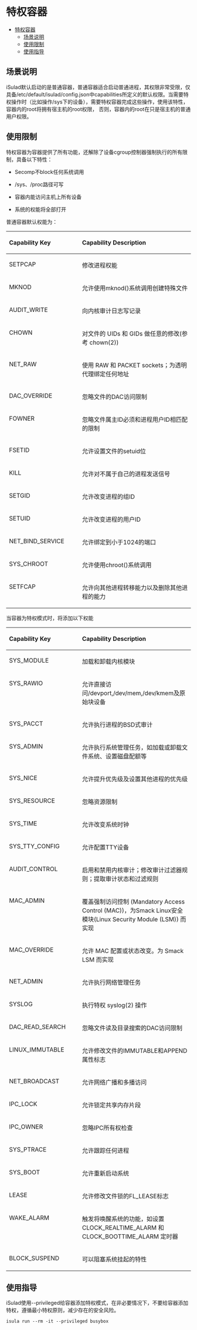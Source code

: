 # 特权容器
<!-- TOC -->

- [特权容器](#特权容器)
    - [场景说明](#场景说明)
    - [使用限制](#使用限制)
    - [使用指导](#使用指导)

<!-- /TOC -->

## 场景说明

iSulad默认启动的是普通容器，普通容器适合启动普通进程，其权限非常受限，仅具备/etc/default/isulad/config.json中capabilities所定义的默认权限。当需要特权操作时（比如操作/sys下的设备），需要特权容器完成这些操作，使用该特性，容器内的root将拥有宿主机的root权限， 否则，容器内的root在只是宿主机的普通用户权限。

## 使用限制

特权容器为容器提供了所有功能，还解除了设备cgroup控制器强制执行的所有限制，具备以下特性：

-   Secomp不block任何系统调用
-   /sys、/proc路径可写
-   容器内能访问主机上所有设备

-   系统的权能将全部打开

普通容器默认权能为：

<a name="zh-cn_topic_0183303459_table227603213110"></a>
<table><thead align="left"><tr id="zh-cn_topic_0183303459_row19276183217111"><th class="cellrowborder" valign="top" width="39.53%" id="mcps1.1.3.1.1"><p id="zh-cn_topic_0183303459_p1438363819110"><a name="zh-cn_topic_0183303459_p1438363819110"></a><a name="zh-cn_topic_0183303459_p1438363819110"></a><strong id="zh-cn_topic_0183303459_b474911342710"><a name="zh-cn_topic_0183303459_b474911342710"></a><a name="zh-cn_topic_0183303459_b474911342710"></a>Capability Key</strong></p>
</th>
<th class="cellrowborder" valign="top" width="60.47%" id="mcps1.1.3.1.2"><p id="zh-cn_topic_0183303459_p538314381119"><a name="zh-cn_topic_0183303459_p538314381119"></a><a name="zh-cn_topic_0183303459_p538314381119"></a><strong id="zh-cn_topic_0183303459_b12829161617274"><a name="zh-cn_topic_0183303459_b12829161617274"></a><a name="zh-cn_topic_0183303459_b12829161617274"></a>Capability Description</strong></p>
</th>
</tr>
</thead>
<tbody><tr id="zh-cn_topic_0183303459_row92761932719"><td class="cellrowborder" valign="top" width="39.53%" headers="mcps1.1.3.1.1 "><p id="zh-cn_topic_0183303459_p13678623182711"><a name="zh-cn_topic_0183303459_p13678623182711"></a><a name="zh-cn_topic_0183303459_p13678623182711"></a>SETPCAP</p>
</td>
<td class="cellrowborder" valign="top" width="60.47%" headers="mcps1.1.3.1.2 "><p id="zh-cn_topic_0183303459_p18678132315273"><a name="zh-cn_topic_0183303459_p18678132315273"></a><a name="zh-cn_topic_0183303459_p18678132315273"></a>修改进程权能</p>
</td>
</tr>
<tr id="zh-cn_topic_0183303459_row827615321111"><td class="cellrowborder" valign="top" width="39.53%" headers="mcps1.1.3.1.1 "><p id="zh-cn_topic_0183303459_p1167817232278"><a name="zh-cn_topic_0183303459_p1167817232278"></a><a name="zh-cn_topic_0183303459_p1167817232278"></a>MKNOD</p>
</td>
<td class="cellrowborder" valign="top" width="60.47%" headers="mcps1.1.3.1.2 "><p id="zh-cn_topic_0183303459_p184961533175215"><a name="zh-cn_topic_0183303459_p184961533175215"></a><a name="zh-cn_topic_0183303459_p184961533175215"></a>允许使用mknod()系统调用创建特殊文件</p>
</td>
</tr>
<tr id="zh-cn_topic_0183303459_row52761232617"><td class="cellrowborder" valign="top" width="39.53%" headers="mcps1.1.3.1.1 "><p id="zh-cn_topic_0183303459_p967852311271"><a name="zh-cn_topic_0183303459_p967852311271"></a><a name="zh-cn_topic_0183303459_p967852311271"></a>AUDIT_WRITE</p>
</td>
<td class="cellrowborder" valign="top" width="60.47%" headers="mcps1.1.3.1.2 "><p id="zh-cn_topic_0183303459_p1158419132533"><a name="zh-cn_topic_0183303459_p1158419132533"></a><a name="zh-cn_topic_0183303459_p1158419132533"></a>向内核审计日志写记录</p>
</td>
</tr>
<tr id="zh-cn_topic_0183303459_row5513113422710"><td class="cellrowborder" valign="top" width="39.53%" headers="mcps1.1.3.1.1 "><p id="zh-cn_topic_0183303459_p144621810132813"><a name="zh-cn_topic_0183303459_p144621810132813"></a><a name="zh-cn_topic_0183303459_p144621810132813"></a>CHOWN</p>
</td>
<td class="cellrowborder" valign="top" width="60.47%" headers="mcps1.1.3.1.2 "><p id="zh-cn_topic_0183303459_p116801832115317"><a name="zh-cn_topic_0183303459_p116801832115317"></a><a name="zh-cn_topic_0183303459_p116801832115317"></a>对文件的 UIDs 和 GIDs 做任意的修改(参考 chown(2))</p>
</td>
</tr>
<tr id="zh-cn_topic_0183303459_row11653848132712"><td class="cellrowborder" valign="top" width="39.53%" headers="mcps1.1.3.1.1 "><p id="zh-cn_topic_0183303459_p84621410192817"><a name="zh-cn_topic_0183303459_p84621410192817"></a><a name="zh-cn_topic_0183303459_p84621410192817"></a>NET_RAW</p>
</td>
<td class="cellrowborder" valign="top" width="60.47%" headers="mcps1.1.3.1.2 "><p id="zh-cn_topic_0183303459_p20739125595315"><a name="zh-cn_topic_0183303459_p20739125595315"></a><a name="zh-cn_topic_0183303459_p20739125595315"></a>使用 RAW 和 PACKET sockets；为透明代理绑定任何地址</p>
</td>
</tr>
<tr id="zh-cn_topic_0183303459_row11125125382710"><td class="cellrowborder" valign="top" width="39.53%" headers="mcps1.1.3.1.1 "><p id="zh-cn_topic_0183303459_p746261018283"><a name="zh-cn_topic_0183303459_p746261018283"></a><a name="zh-cn_topic_0183303459_p746261018283"></a>DAC_OVERRIDE</p>
</td>
<td class="cellrowborder" valign="top" width="60.47%" headers="mcps1.1.3.1.2 "><p id="zh-cn_topic_0183303459_p81510212545"><a name="zh-cn_topic_0183303459_p81510212545"></a><a name="zh-cn_topic_0183303459_p81510212545"></a>忽略文件的DAC访问限制</p>
</td>
</tr>
<tr id="zh-cn_topic_0183303459_row06927150286"><td class="cellrowborder" valign="top" width="39.53%" headers="mcps1.1.3.1.1 "><p id="zh-cn_topic_0183303459_p79423712812"><a name="zh-cn_topic_0183303459_p79423712812"></a><a name="zh-cn_topic_0183303459_p79423712812"></a>FOWNER</p>
</td>
<td class="cellrowborder" valign="top" width="60.47%" headers="mcps1.1.3.1.2 "><p id="zh-cn_topic_0183303459_p5869331548"><a name="zh-cn_topic_0183303459_p5869331548"></a><a name="zh-cn_topic_0183303459_p5869331548"></a>忽略文件属主ID必须和进程用户ID相匹配的限制</p>
</td>
</tr>
<tr id="zh-cn_topic_0183303459_row136814192287"><td class="cellrowborder" valign="top" width="39.53%" headers="mcps1.1.3.1.1 "><p id="zh-cn_topic_0183303459_p69411373282"><a name="zh-cn_topic_0183303459_p69411373282"></a><a name="zh-cn_topic_0183303459_p69411373282"></a>FSETID</p>
</td>
<td class="cellrowborder" valign="top" width="60.47%" headers="mcps1.1.3.1.2 "><p id="zh-cn_topic_0183303459_p1087913531547"><a name="zh-cn_topic_0183303459_p1087913531547"></a><a name="zh-cn_topic_0183303459_p1087913531547"></a>允许设置文件的setuid位</p>
</td>
</tr>
<tr id="zh-cn_topic_0183303459_row133892282819"><td class="cellrowborder" valign="top" width="39.53%" headers="mcps1.1.3.1.1 "><p id="zh-cn_topic_0183303459_p394163762817"><a name="zh-cn_topic_0183303459_p394163762817"></a><a name="zh-cn_topic_0183303459_p394163762817"></a>KILL</p>
</td>
<td class="cellrowborder" valign="top" width="60.47%" headers="mcps1.1.3.1.2 "><p id="zh-cn_topic_0183303459_p1862718265517"><a name="zh-cn_topic_0183303459_p1862718265517"></a><a name="zh-cn_topic_0183303459_p1862718265517"></a>允许对不属于自己的进程发送信号</p>
</td>
</tr>
<tr id="zh-cn_topic_0183303459_row1188232552818"><td class="cellrowborder" valign="top" width="39.53%" headers="mcps1.1.3.1.1 "><p id="zh-cn_topic_0183303459_p1941037122812"><a name="zh-cn_topic_0183303459_p1941037122812"></a><a name="zh-cn_topic_0183303459_p1941037122812"></a>SETGID</p>
</td>
<td class="cellrowborder" valign="top" width="60.47%" headers="mcps1.1.3.1.2 "><p id="zh-cn_topic_0183303459_p1944411105512"><a name="zh-cn_topic_0183303459_p1944411105512"></a><a name="zh-cn_topic_0183303459_p1944411105512"></a>允许改变进程的组ID</p>
</td>
</tr>
<tr id="zh-cn_topic_0183303459_row8890154052814"><td class="cellrowborder" valign="top" width="39.53%" headers="mcps1.1.3.1.1 "><p id="zh-cn_topic_0183303459_p1555455762815"><a name="zh-cn_topic_0183303459_p1555455762815"></a><a name="zh-cn_topic_0183303459_p1555455762815"></a>SETUID</p>
</td>
<td class="cellrowborder" valign="top" width="60.47%" headers="mcps1.1.3.1.2 "><p id="zh-cn_topic_0183303459_p65715191553"><a name="zh-cn_topic_0183303459_p65715191553"></a><a name="zh-cn_topic_0183303459_p65715191553"></a>允许改变进程的用户ID</p>
</td>
</tr>
<tr id="zh-cn_topic_0183303459_row4208544172819"><td class="cellrowborder" valign="top" width="39.53%" headers="mcps1.1.3.1.1 "><p id="zh-cn_topic_0183303459_p955415762814"><a name="zh-cn_topic_0183303459_p955415762814"></a><a name="zh-cn_topic_0183303459_p955415762814"></a>NET_BIND_SERVICE</p>
</td>
<td class="cellrowborder" valign="top" width="60.47%" headers="mcps1.1.3.1.2 "><p id="zh-cn_topic_0183303459_p870833305518"><a name="zh-cn_topic_0183303459_p870833305518"></a><a name="zh-cn_topic_0183303459_p870833305518"></a>允许绑定到小于1024的端口</p>
</td>
</tr>
<tr id="zh-cn_topic_0183303459_row14934146182817"><td class="cellrowborder" valign="top" width="39.53%" headers="mcps1.1.3.1.1 "><p id="zh-cn_topic_0183303459_p1655415710284"><a name="zh-cn_topic_0183303459_p1655415710284"></a><a name="zh-cn_topic_0183303459_p1655415710284"></a>SYS_CHROOT</p>
</td>
<td class="cellrowborder" valign="top" width="60.47%" headers="mcps1.1.3.1.2 "><p id="zh-cn_topic_0183303459_p1119118528556"><a name="zh-cn_topic_0183303459_p1119118528556"></a><a name="zh-cn_topic_0183303459_p1119118528556"></a>允许使用chroot()系统调用</p>
</td>
</tr>
<tr id="zh-cn_topic_0183303459_row5352155019284"><td class="cellrowborder" valign="top" width="39.53%" headers="mcps1.1.3.1.1 "><p id="zh-cn_topic_0183303459_p14554105782814"><a name="zh-cn_topic_0183303459_p14554105782814"></a><a name="zh-cn_topic_0183303459_p14554105782814"></a>SETFCAP</p>
</td>
<td class="cellrowborder" valign="top" width="60.47%" headers="mcps1.1.3.1.2 "><p id="zh-cn_topic_0183303459_p686316153564"><a name="zh-cn_topic_0183303459_p686316153564"></a><a name="zh-cn_topic_0183303459_p686316153564"></a>允许向其他进程转移能力以及删除其他进程的能力</p>
</td>
</tr>
</tbody>
</table>

当容器为特权模式时，将添加以下权能

<a name="zh-cn_topic_0183303459_table23251034182911"></a>
<table><thead align="left"><tr id="zh-cn_topic_0183303459_row153251934172911"><th class="cellrowborder" valign="top" width="39.53%" id="mcps1.1.3.1.1"><p id="zh-cn_topic_0183303459_p1832518344292"><a name="zh-cn_topic_0183303459_p1832518344292"></a><a name="zh-cn_topic_0183303459_p1832518344292"></a><strong id="zh-cn_topic_0183303459_b432563462914"><a name="zh-cn_topic_0183303459_b432563462914"></a><a name="zh-cn_topic_0183303459_b432563462914"></a>Capability Key</strong></p>
</th>
<th class="cellrowborder" valign="top" width="60.47%" id="mcps1.1.3.1.2"><p id="zh-cn_topic_0183303459_p332511340298"><a name="zh-cn_topic_0183303459_p332511340298"></a><a name="zh-cn_topic_0183303459_p332511340298"></a><strong id="zh-cn_topic_0183303459_b18325934102915"><a name="zh-cn_topic_0183303459_b18325934102915"></a><a name="zh-cn_topic_0183303459_b18325934102915"></a>Capability Description</strong></p>
</th>
</tr>
</thead>
<tbody><tr id="zh-cn_topic_0183303459_row33258341291"><td class="cellrowborder" valign="top" width="39.53%" headers="mcps1.1.3.1.1 "><p id="zh-cn_topic_0183303459_p1134105172911"><a name="zh-cn_topic_0183303459_p1134105172911"></a><a name="zh-cn_topic_0183303459_p1134105172911"></a>SYS_MODULE</p>
</td>
<td class="cellrowborder" valign="top" width="60.47%" headers="mcps1.1.3.1.2 "><p id="zh-cn_topic_0183303459_p116381837155618"><a name="zh-cn_topic_0183303459_p116381837155618"></a><a name="zh-cn_topic_0183303459_p116381837155618"></a>加载和卸载内核模块</p>
</td>
</tr>
<tr id="zh-cn_topic_0183303459_row83251334132911"><td class="cellrowborder" valign="top" width="39.53%" headers="mcps1.1.3.1.1 "><p id="zh-cn_topic_0183303459_p21341651162916"><a name="zh-cn_topic_0183303459_p21341651162916"></a><a name="zh-cn_topic_0183303459_p21341651162916"></a>SYS_RAWIO</p>
</td>
<td class="cellrowborder" valign="top" width="60.47%" headers="mcps1.1.3.1.2 "><p id="zh-cn_topic_0183303459_p169275195714"><a name="zh-cn_topic_0183303459_p169275195714"></a><a name="zh-cn_topic_0183303459_p169275195714"></a>允许直接访问/devport,/dev/mem,/dev/kmem及原始块设备</p>
</td>
</tr>
<tr id="zh-cn_topic_0183303459_row8326113492919"><td class="cellrowborder" valign="top" width="39.53%" headers="mcps1.1.3.1.1 "><p id="zh-cn_topic_0183303459_p11134205142918"><a name="zh-cn_topic_0183303459_p11134205142918"></a><a name="zh-cn_topic_0183303459_p11134205142918"></a>SYS_PACCT</p>
</td>
<td class="cellrowborder" valign="top" width="60.47%" headers="mcps1.1.3.1.2 "><p id="zh-cn_topic_0183303459_p171341351132915"><a name="zh-cn_topic_0183303459_p171341351132915"></a><a name="zh-cn_topic_0183303459_p171341351132915"></a>允许执行进程的BSD式审计</p>
</td>
</tr>
<tr id="zh-cn_topic_0183303459_row8326834172918"><td class="cellrowborder" valign="top" width="39.53%" headers="mcps1.1.3.1.1 "><p id="zh-cn_topic_0183303459_p9134651202918"><a name="zh-cn_topic_0183303459_p9134651202918"></a><a name="zh-cn_topic_0183303459_p9134651202918"></a>SYS_ADMIN</p>
</td>
<td class="cellrowborder" valign="top" width="60.47%" headers="mcps1.1.3.1.2 "><p id="zh-cn_topic_0183303459_p3716829135718"><a name="zh-cn_topic_0183303459_p3716829135718"></a><a name="zh-cn_topic_0183303459_p3716829135718"></a>允许执行系统管理任务，如加载或卸载文件系统、设置磁盘配额等</p>
</td>
</tr>
<tr id="zh-cn_topic_0183303459_row193261034152918"><td class="cellrowborder" valign="top" width="39.53%" headers="mcps1.1.3.1.1 "><p id="zh-cn_topic_0183303459_p513420513291"><a name="zh-cn_topic_0183303459_p513420513291"></a><a name="zh-cn_topic_0183303459_p513420513291"></a>SYS_NICE</p>
</td>
<td class="cellrowborder" valign="top" width="60.47%" headers="mcps1.1.3.1.2 "><p id="zh-cn_topic_0183303459_p957115373578"><a name="zh-cn_topic_0183303459_p957115373578"></a><a name="zh-cn_topic_0183303459_p957115373578"></a>允许提升优先级及设置其他进程的优先级</p>
</td>
</tr>
<tr id="zh-cn_topic_0183303459_row12326834172913"><td class="cellrowborder" valign="top" width="39.53%" headers="mcps1.1.3.1.1 "><p id="zh-cn_topic_0183303459_p1113513516295"><a name="zh-cn_topic_0183303459_p1113513516295"></a><a name="zh-cn_topic_0183303459_p1113513516295"></a>SYS_RESOURCE</p>
</td>
<td class="cellrowborder" valign="top" width="60.47%" headers="mcps1.1.3.1.2 "><p id="zh-cn_topic_0183303459_p156005528571"><a name="zh-cn_topic_0183303459_p156005528571"></a><a name="zh-cn_topic_0183303459_p156005528571"></a>忽略资源限制</p>
</td>
</tr>
<tr id="zh-cn_topic_0183303459_row03261634122918"><td class="cellrowborder" valign="top" width="39.53%" headers="mcps1.1.3.1.1 "><p id="zh-cn_topic_0183303459_p141351451152914"><a name="zh-cn_topic_0183303459_p141351451152914"></a><a name="zh-cn_topic_0183303459_p141351451152914"></a>SYS_TIME</p>
</td>
<td class="cellrowborder" valign="top" width="60.47%" headers="mcps1.1.3.1.2 "><p id="zh-cn_topic_0183303459_p20549045145715"><a name="zh-cn_topic_0183303459_p20549045145715"></a><a name="zh-cn_topic_0183303459_p20549045145715"></a>允许改变系统时钟</p>
</td>
</tr>
<tr id="zh-cn_topic_0183303459_row1932618345290"><td class="cellrowborder" valign="top" width="39.53%" headers="mcps1.1.3.1.1 "><p id="zh-cn_topic_0183303459_p2135105162917"><a name="zh-cn_topic_0183303459_p2135105162917"></a><a name="zh-cn_topic_0183303459_p2135105162917"></a>SYS_TTY_CONFIG</p>
</td>
<td class="cellrowborder" valign="top" width="60.47%" headers="mcps1.1.3.1.2 "><p id="zh-cn_topic_0183303459_p1198325955710"><a name="zh-cn_topic_0183303459_p1198325955710"></a><a name="zh-cn_topic_0183303459_p1198325955710"></a>允许配置TTY设备</p>
</td>
</tr>
<tr id="zh-cn_topic_0183303459_row73261634122914"><td class="cellrowborder" valign="top" width="39.53%" headers="mcps1.1.3.1.1 "><p id="zh-cn_topic_0183303459_p201359514296"><a name="zh-cn_topic_0183303459_p201359514296"></a><a name="zh-cn_topic_0183303459_p201359514296"></a>AUDIT_CONTROL</p>
</td>
<td class="cellrowborder" valign="top" width="60.47%" headers="mcps1.1.3.1.2 "><p id="zh-cn_topic_0183303459_p1943271315811"><a name="zh-cn_topic_0183303459_p1943271315811"></a><a name="zh-cn_topic_0183303459_p1943271315811"></a>启用和禁用内核审计；修改审计过滤器规则；提取审计状态和过滤规则</p>
</td>
</tr>
<tr id="zh-cn_topic_0183303459_row1832653418292"><td class="cellrowborder" valign="top" width="39.53%" headers="mcps1.1.3.1.1 "><p id="zh-cn_topic_0183303459_p10135155116293"><a name="zh-cn_topic_0183303459_p10135155116293"></a><a name="zh-cn_topic_0183303459_p10135155116293"></a>MAC_ADMIN</p>
</td>
<td class="cellrowborder" valign="top" width="60.47%" headers="mcps1.1.3.1.2 "><p id="zh-cn_topic_0183303459_p3656833165814"><a name="zh-cn_topic_0183303459_p3656833165814"></a><a name="zh-cn_topic_0183303459_p3656833165814"></a>覆盖强制访问控制 (Mandatory Access Control (MAC))，为Smack Linux安全模块(Linux Security Module (LSM)) 而实现</p>
</td>
</tr>
<tr id="zh-cn_topic_0183303459_row19326173418297"><td class="cellrowborder" valign="top" width="39.53%" headers="mcps1.1.3.1.1 "><p id="zh-cn_topic_0183303459_p78862241916"><a name="zh-cn_topic_0183303459_p78862241916"></a><a name="zh-cn_topic_0183303459_p78862241916"></a>MAC_OVERRIDE</p>
</td>
<td class="cellrowborder" valign="top" width="60.47%" headers="mcps1.1.3.1.2 "><p id="zh-cn_topic_0183303459_p83862555584"><a name="zh-cn_topic_0183303459_p83862555584"></a><a name="zh-cn_topic_0183303459_p83862555584"></a>允许 MAC 配置或状态改变。为 Smack LSM 而实现</p>
</td>
</tr>
<tr id="zh-cn_topic_0183303459_row1832616345293"><td class="cellrowborder" valign="top" width="39.53%" headers="mcps1.1.3.1.1 "><p id="zh-cn_topic_0183303459_p8886122161913"><a name="zh-cn_topic_0183303459_p8886122161913"></a><a name="zh-cn_topic_0183303459_p8886122161913"></a>NET_ADMIN</p>
</td>
<td class="cellrowborder" valign="top" width="60.47%" headers="mcps1.1.3.1.2 "><p id="zh-cn_topic_0183303459_p08865219194"><a name="zh-cn_topic_0183303459_p08865219194"></a><a name="zh-cn_topic_0183303459_p08865219194"></a>允许执行网络管理任务</p>
</td>
</tr>
<tr id="zh-cn_topic_0183303459_row11326103419299"><td class="cellrowborder" valign="top" width="39.53%" headers="mcps1.1.3.1.1 "><p id="zh-cn_topic_0183303459_p10886521195"><a name="zh-cn_topic_0183303459_p10886521195"></a><a name="zh-cn_topic_0183303459_p10886521195"></a>SYSLOG</p>
</td>
<td class="cellrowborder" valign="top" width="60.47%" headers="mcps1.1.3.1.2 "><p id="zh-cn_topic_0183303459_p184951138165916"><a name="zh-cn_topic_0183303459_p184951138165916"></a><a name="zh-cn_topic_0183303459_p184951138165916"></a>执行特权 syslog(2) 操作</p>
</td>
</tr>
<tr id="zh-cn_topic_0183303459_row8326113414290"><td class="cellrowborder" valign="top" width="39.53%" headers="mcps1.1.3.1.1 "><p id="zh-cn_topic_0183303459_p148861129192"><a name="zh-cn_topic_0183303459_p148861129192"></a><a name="zh-cn_topic_0183303459_p148861129192"></a>DAC_READ_SEARCH</p>
</td>
<td class="cellrowborder" valign="top" width="60.47%" headers="mcps1.1.3.1.2 "><p id="zh-cn_topic_0183303459_p1055910511591"><a name="zh-cn_topic_0183303459_p1055910511591"></a><a name="zh-cn_topic_0183303459_p1055910511591"></a>忽略文件读及目录搜索的DAC访问限制</p>
</td>
</tr>
<tr id="zh-cn_topic_0183303459_row43541521103017"><td class="cellrowborder" valign="top" width="39.53%" headers="mcps1.1.3.1.1 "><p id="zh-cn_topic_0183303459_p12886112201910"><a name="zh-cn_topic_0183303459_p12886112201910"></a><a name="zh-cn_topic_0183303459_p12886112201910"></a>LINUX_IMMUTABLE</p>
</td>
<td class="cellrowborder" valign="top" width="60.47%" headers="mcps1.1.3.1.2 "><p id="zh-cn_topic_0183303459_p112002001707"><a name="zh-cn_topic_0183303459_p112002001707"></a><a name="zh-cn_topic_0183303459_p112002001707"></a>允许修改文件的IMMUTABLE和APPEND属性标志</p>
</td>
</tr>
<tr id="zh-cn_topic_0183303459_row9842724133012"><td class="cellrowborder" valign="top" width="39.53%" headers="mcps1.1.3.1.1 "><p id="zh-cn_topic_0183303459_p1188642191912"><a name="zh-cn_topic_0183303459_p1188642191912"></a><a name="zh-cn_topic_0183303459_p1188642191912"></a>NET_BROADCAST</p>
</td>
<td class="cellrowborder" valign="top" width="60.47%" headers="mcps1.1.3.1.2 "><p id="zh-cn_topic_0183303459_p1273917718018"><a name="zh-cn_topic_0183303459_p1273917718018"></a><a name="zh-cn_topic_0183303459_p1273917718018"></a>允许网络广播和多播访问</p>
</td>
</tr>
<tr id="zh-cn_topic_0183303459_row1847052711309"><td class="cellrowborder" valign="top" width="39.53%" headers="mcps1.1.3.1.1 "><p id="zh-cn_topic_0183303459_p38861123194"><a name="zh-cn_topic_0183303459_p38861123194"></a><a name="zh-cn_topic_0183303459_p38861123194"></a>IPC_LOCK</p>
</td>
<td class="cellrowborder" valign="top" width="60.47%" headers="mcps1.1.3.1.2 "><p id="zh-cn_topic_0183303459_p5198161418018"><a name="zh-cn_topic_0183303459_p5198161418018"></a><a name="zh-cn_topic_0183303459_p5198161418018"></a>允许锁定共享内存片段</p>
</td>
</tr>
<tr id="zh-cn_topic_0183303459_row1131730133016"><td class="cellrowborder" valign="top" width="39.53%" headers="mcps1.1.3.1.1 "><p id="zh-cn_topic_0183303459_p118864210198"><a name="zh-cn_topic_0183303459_p118864210198"></a><a name="zh-cn_topic_0183303459_p118864210198"></a>IPC_OWNER</p>
</td>
<td class="cellrowborder" valign="top" width="60.47%" headers="mcps1.1.3.1.2 "><p id="zh-cn_topic_0183303459_p1997716184015"><a name="zh-cn_topic_0183303459_p1997716184015"></a><a name="zh-cn_topic_0183303459_p1997716184015"></a>忽略IPC所有权检查</p>
</td>
</tr>
<tr id="zh-cn_topic_0183303459_row068317409305"><td class="cellrowborder" valign="top" width="39.53%" headers="mcps1.1.3.1.1 "><p id="zh-cn_topic_0183303459_p1486761133112"><a name="zh-cn_topic_0183303459_p1486761133112"></a><a name="zh-cn_topic_0183303459_p1486761133112"></a>SYS_PTRACE</p>
</td>
<td class="cellrowborder" valign="top" width="60.47%" headers="mcps1.1.3.1.2 "><p id="zh-cn_topic_0183303459_p241212612013"><a name="zh-cn_topic_0183303459_p241212612013"></a><a name="zh-cn_topic_0183303459_p241212612013"></a>允许跟踪任何进程</p>
</td>
</tr>
<tr id="zh-cn_topic_0183303459_row1710413431301"><td class="cellrowborder" valign="top" width="39.53%" headers="mcps1.1.3.1.1 "><p id="zh-cn_topic_0183303459_p38676103115"><a name="zh-cn_topic_0183303459_p38676103115"></a><a name="zh-cn_topic_0183303459_p38676103115"></a>SYS_BOOT</p>
</td>
<td class="cellrowborder" valign="top" width="60.47%" headers="mcps1.1.3.1.2 "><p id="zh-cn_topic_0183303459_p1907133704"><a name="zh-cn_topic_0183303459_p1907133704"></a><a name="zh-cn_topic_0183303459_p1907133704"></a>允许重新启动系统</p>
</td>
</tr>
<tr id="zh-cn_topic_0183303459_row791294510306"><td class="cellrowborder" valign="top" width="39.53%" headers="mcps1.1.3.1.1 "><p id="zh-cn_topic_0183303459_p1786713120319"><a name="zh-cn_topic_0183303459_p1786713120319"></a><a name="zh-cn_topic_0183303459_p1786713120319"></a>LEASE</p>
</td>
<td class="cellrowborder" valign="top" width="60.47%" headers="mcps1.1.3.1.2 "><p id="zh-cn_topic_0183303459_p1763934113011"><a name="zh-cn_topic_0183303459_p1763934113011"></a><a name="zh-cn_topic_0183303459_p1763934113011"></a>允许修改文件锁的FL_LEASE标志</p>
</td>
</tr>
<tr id="zh-cn_topic_0183303459_row248014843013"><td class="cellrowborder" valign="top" width="39.53%" headers="mcps1.1.3.1.1 "><p id="zh-cn_topic_0183303459_p8867111103117"><a name="zh-cn_topic_0183303459_p8867111103117"></a><a name="zh-cn_topic_0183303459_p8867111103117"></a>WAKE_ALARM</p>
</td>
<td class="cellrowborder" valign="top" width="60.47%" headers="mcps1.1.3.1.2 "><p id="zh-cn_topic_0183303459_p12472128413"><a name="zh-cn_topic_0183303459_p12472128413"></a><a name="zh-cn_topic_0183303459_p12472128413"></a>触发将唤醒系统的功能，如设置 CLOCK_REALTIME_ALARM 和 CLOCK_BOOTTIME_ALARM 定时器</p>
</td>
</tr>
<tr id="zh-cn_topic_0183303459_row1044985503013"><td class="cellrowborder" valign="top" width="39.53%" headers="mcps1.1.3.1.1 "><p id="zh-cn_topic_0183303459_p20867101113114"><a name="zh-cn_topic_0183303459_p20867101113114"></a><a name="zh-cn_topic_0183303459_p20867101113114"></a>BLOCK_SUSPEND</p>
</td>
<td class="cellrowborder" valign="top" width="60.47%" headers="mcps1.1.3.1.2 "><p id="zh-cn_topic_0183303459_p1043455715111"><a name="zh-cn_topic_0183303459_p1043455715111"></a><a name="zh-cn_topic_0183303459_p1043455715111"></a>可以阻塞系统挂起的特性</p>
</td>
</tr>
</tbody>
</table>

## 使用指导

iSulad使用--privileged给容器添加特权模式，在非必要情况下，不要给容器添加特权，遵循最小特权原则，减少存在的安全风险。

```
isula run --rm -it --privileged busybox
```

